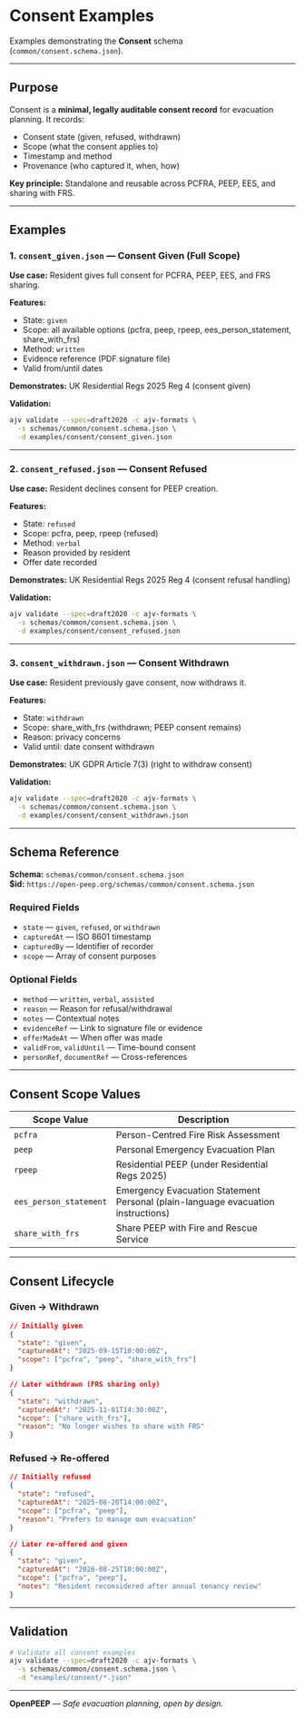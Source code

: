 # Consent Examples

Examples demonstrating the **Consent** schema (`common/consent.schema.json`).

---

## Purpose

Consent is a **minimal, legally auditable consent record** for evacuation planning. It records:
- Consent state (given, refused, withdrawn)
- Scope (what the consent applies to)
- Timestamp and method
- Provenance (who captured it, when, how)

**Key principle:** Standalone and reusable across PCFRA, PEEP, EES, and sharing with FRS.

---

## Examples

### 1. `consent_given.json` — Consent Given (Full Scope)

**Use case:** Resident gives full consent for PCFRA, PEEP, EES, and FRS sharing.

**Features:**
- State: `given`
- Scope: all available options (pcfra, peep, rpeep, ees_person_statement, share_with_frs)
- Method: `written`
- Evidence reference (PDF signature file)
- Valid from/until dates

**Demonstrates:** UK Residential Regs 2025 Reg 4 (consent given)

**Validation:**
```bash
ajv validate --spec=draft2020 -c ajv-formats \
  -s schemas/common/consent.schema.json \
  -d examples/consent/consent_given.json
```

---

### 2. `consent_refused.json` — Consent Refused

**Use case:** Resident declines consent for PEEP creation.

**Features:**
- State: `refused`
- Scope: pcfra, peep, rpeep (refused)
- Method: `verbal`
- Reason provided by resident
- Offer date recorded

**Demonstrates:** UK Residential Regs 2025 Reg 4 (consent refusal handling)

**Validation:**
```bash
ajv validate --spec=draft2020 -c ajv-formats \
  -s schemas/common/consent.schema.json \
  -d examples/consent/consent_refused.json
```

---

### 3. `consent_withdrawn.json` — Consent Withdrawn

**Use case:** Resident previously gave consent, now withdraws it.

**Features:**
- State: `withdrawn`
- Scope: share_with_frs (withdrawn; PEEP consent remains)
- Reason: privacy concerns
- Valid until: date consent withdrawn

**Demonstrates:** UK GDPR Article 7(3) (right to withdraw consent)

**Validation:**
```bash
ajv validate --spec=draft2020 -c ajv-formats \
  -s schemas/common/consent.schema.json \
  -d examples/consent/consent_withdrawn.json
```

---

## Schema Reference

**Schema:** `schemas/common/consent.schema.json`  
**$id:** `https://open-peep.org/schemas/common/consent.schema.json`

### Required Fields
- `state` — `given`, `refused`, or `withdrawn`
- `capturedAt` — ISO 8601 timestamp
- `capturedBy` — Identifier of recorder
- `scope` — Array of consent purposes

### Optional Fields
- `method` — `written`, `verbal`, `assisted`
- `reason` — Reason for refusal/withdrawal
- `notes` — Contextual notes
- `evidenceRef` — Link to signature file or evidence
- `offerMadeAt` — When offer was made
- `validFrom`, `validUntil` — Time-bound consent
- `personRef`, `documentRef` — Cross-references

---

## Consent Scope Values

| Scope Value | Description |
|-------------|-------------|
| `pcfra` | Person-Centred Fire Risk Assessment |
| `peep` | Personal Emergency Evacuation Plan |
| `rpeep` | Residential PEEP (under Residential Regs 2025) |
| `ees_person_statement` | Emergency Evacuation Statement Personal (plain-language evacuation instructions) |
| `share_with_frs` | Share PEEP with Fire and Rescue Service |

---

## Consent Lifecycle

### Given → Withdrawn

```json
// Initially given
{
  "state": "given",
  "capturedAt": "2025-09-15T10:00:00Z",
  "scope": ["pcfra", "peep", "share_with_frs"]
}

// Later withdrawn (FRS sharing only)
{
  "state": "withdrawn",
  "capturedAt": "2025-11-01T14:30:00Z",
  "scope": ["share_with_frs"],
  "reason": "No longer wishes to share with FRS"
}
```

### Refused → Re-offered

```json
// Initially refused
{
  "state": "refused",
  "capturedAt": "2025-08-20T14:00:00Z",
  "scope": ["pcfra", "peep"],
  "reason": "Prefers to manage own evacuation"
}

// Later re-offered and given
{
  "state": "given",
  "capturedAt": "2026-08-25T10:00:00Z",
  "scope": ["pcfra", "peep"],
  "notes": "Resident reconsidered after annual tenancy review"
}
```

---

## Validation

```bash
# Validate all consent examples
ajv validate --spec=draft2020 -c ajv-formats \
  -s schemas/common/consent.schema.json \
  -d "examples/consent/*.json"
```

---

**OpenPEEP** — *Safe evacuation planning, open by design.*

